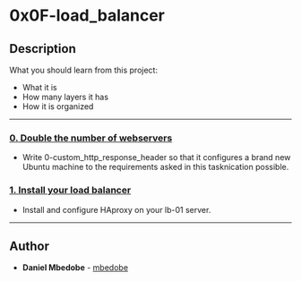 # 0x0F-load_balancer

## Description
What you should learn from this project:

* What it is
* How many layers it has
* How it is organized

---

### [0. Double the number of webservers](./0-custom_http_response_header)
* Write 0-custom_http_response_header so that it configures a brand new Ubuntu machine to the requirements asked in this tasknication possible.


### [1. Install your load balancer](./1-install_load_balancer)
* Install and configure HAproxy on your lb-01 server.




---

## Author
* **Daniel Mbedobe** - [mbedobe](https://github.com/mbedobe)
